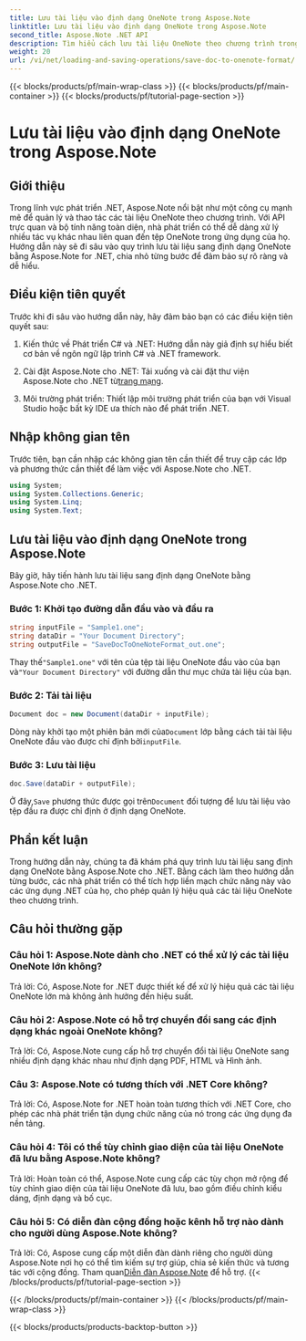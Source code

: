 ```yaml
---
title: Lưu tài liệu vào định dạng OneNote trong Aspose.Note
linktitle: Lưu tài liệu vào định dạng OneNote trong Aspose.Note
second_title: Aspose.Note .NET API
description: Tìm hiểu cách lưu tài liệu OneNote theo chương trình trong .NET bằng Aspose.Note. Hướng dẫn từng bước kèm theo các ví dụ về mã.
weight: 20
url: /vi/net/loading-and-saving-operations/save-doc-to-onenote-format/
---
```


{{< blocks/products/pf/main-wrap-class >}}
{{< blocks/products/pf/main-container >}}
{{< blocks/products/pf/tutorial-page-section >}}

# Lưu tài liệu vào định dạng OneNote trong Aspose.Note

## Giới thiệu

Trong lĩnh vực phát triển .NET, Aspose.Note nổi bật như một công cụ mạnh mẽ để quản lý và thao tác các tài liệu OneNote theo chương trình. Với API trực quan và bộ tính năng toàn diện, nhà phát triển có thể dễ dàng xử lý nhiều tác vụ khác nhau liên quan đến tệp OneNote trong ứng dụng của họ. Hướng dẫn này sẽ đi sâu vào quy trình lưu tài liệu sang định dạng OneNote bằng Aspose.Note for .NET, chia nhỏ từng bước để đảm bảo sự rõ ràng và dễ hiểu.

## Điều kiện tiên quyết

Trước khi đi sâu vào hướng dẫn này, hãy đảm bảo bạn có các điều kiện tiên quyết sau:

1. Kiến thức về Phát triển C# và .NET: Hướng dẫn này giả định sự hiểu biết cơ bản về ngôn ngữ lập trình C# và .NET framework.

2.  Cài đặt Aspose.Note cho .NET: Tải xuống và cài đặt thư viện Aspose.Note cho .NET từ[trang mạng](https://releases.aspose.com/note/net/).

3. Môi trường phát triển: Thiết lập môi trường phát triển của bạn với Visual Studio hoặc bất kỳ IDE ưa thích nào để phát triển .NET.

## Nhập không gian tên

Trước tiên, bạn cần nhập các không gian tên cần thiết để truy cập các lớp và phương thức cần thiết để làm việc với Aspose.Note cho .NET.

```csharp
using System;
using System.Collections.Generic;
using System.Linq;
using System.Text;
```

## Lưu tài liệu vào định dạng OneNote trong Aspose.Note

Bây giờ, hãy tiến hành lưu tài liệu sang định dạng OneNote bằng Aspose.Note cho .NET.

### Bước 1: Khởi tạo đường dẫn đầu vào và đầu ra

```csharp
string inputFile = "Sample1.one";
string dataDir = "Your Document Directory";
string outputFile = "SaveDocToOneNoteFormat_out.one";
```

 Thay thế`"Sample1.one"` với tên của tệp tài liệu OneNote đầu vào của bạn và`"Your Document Directory"` với đường dẫn thư mục chứa tài liệu của bạn.

### Bước 2: Tải tài liệu

```csharp
Document doc = new Document(dataDir + inputFile);
```

 Dòng này khởi tạo một phiên bản mới của`Document` lớp bằng cách tải tài liệu OneNote đầu vào được chỉ định bởi`inputFile`.

### Bước 3: Lưu tài liệu

```csharp
doc.Save(dataDir + outputFile);
```

 Ở đây,`Save` phương thức được gọi trên`Document` đối tượng để lưu tài liệu vào tệp đầu ra được chỉ định ở định dạng OneNote.

## Phần kết luận

Trong hướng dẫn này, chúng ta đã khám phá quy trình lưu tài liệu sang định dạng OneNote bằng Aspose.Note cho .NET. Bằng cách làm theo hướng dẫn từng bước, các nhà phát triển có thể tích hợp liền mạch chức năng này vào các ứng dụng .NET của họ, cho phép quản lý hiệu quả các tài liệu OneNote theo chương trình.

## Câu hỏi thường gặp

### Câu hỏi 1: Aspose.Note dành cho .NET có thể xử lý các tài liệu OneNote lớn không?

Trả lời: Có, Aspose.Note for .NET được thiết kế để xử lý hiệu quả các tài liệu OneNote lớn mà không ảnh hưởng đến hiệu suất.

### Câu hỏi 2: Aspose.Note có hỗ trợ chuyển đổi sang các định dạng khác ngoài OneNote không?

Trả lời: Có, Aspose.Note cung cấp hỗ trợ chuyển đổi tài liệu OneNote sang nhiều định dạng khác nhau như định dạng PDF, HTML và Hình ảnh.

### Câu 3: Aspose.Note có tương thích với .NET Core không?

Trả lời: Có, Aspose.Note for .NET hoàn toàn tương thích với .NET Core, cho phép các nhà phát triển tận dụng chức năng của nó trong các ứng dụng đa nền tảng.

### Câu hỏi 4: Tôi có thể tùy chỉnh giao diện của tài liệu OneNote đã lưu bằng Aspose.Note không?

Trả lời: Hoàn toàn có thể, Aspose.Note cung cấp các tùy chọn mở rộng để tùy chỉnh giao diện của tài liệu OneNote đã lưu, bao gồm điều chỉnh kiểu dáng, định dạng và bố cục.

### Câu hỏi 5: Có diễn đàn cộng đồng hoặc kênh hỗ trợ nào dành cho người dùng Aspose.Note không?

 Trả lời: Có, Aspose cung cấp một diễn đàn dành riêng cho người dùng Aspose.Note nơi họ có thể tìm kiếm sự trợ giúp, chia sẻ kiến thức và tương tác với cộng đồng. Tham quan[Diễn đàn Aspose.Note](https://forum.aspose.com/c/note/28) để hỗ trợ.
{{< /blocks/products/pf/tutorial-page-section >}}

{{< /blocks/products/pf/main-container >}}
{{< /blocks/products/pf/main-wrap-class >}}

{{< blocks/products/products-backtop-button >}}
